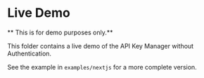 # Live Demo

** This is for demo purposes only.**

This folder contains a live demo of the API Key Manager without Authentication.

See the example in `examples/nextjs` for a more complete version.
